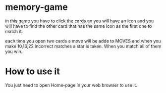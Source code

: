 # memory-game
in this game you have to click the cards an you will have an icon and you will have to find the other card that has the same icon as the first one to match it.

each time you open two cards a move will be adde to MOVES and when you make 10,16,22 incorrect matches a star is taken.
When you match all of them you win.

# How to use it
You just need to open Home-page in your web browser to use it.
